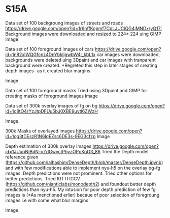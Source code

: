 # S15A


Data set of 100 backgroung images of streets and roads
https://drive.google.com/open?id=1r6nffKopmf7CpLJUCiQG4jMNDxryQ17i
Background images were downloaded and resized to 224* 224 uing GIMP Image

Data set of 100 foreground images of cars
https://drive.google.com/open?id=1n82xIWQGfcnz4DnYbkIjgwbW4l_kbL1x
car images were downloaded, backgrounds were deleted uing 3Dpaint and car images with tranparent background were created. *Regreted this step in later stages of creating depth images- as it created blur margins

Image

Data set of 100 foreground masks
Tried using 3Dpaint and GIMP for creating masks of foreground images Image

Data set of 300k overlay images of fg on bg
https://drive.google.com/open?id=1c8tO4rYzJtpDFUu5bJ0XBE9uvtl6ZWzH

Image

300k Masks of overlayed images
https://drive.google.com/open?id=1og3tDEszR1N6lqEZsc6DE3s-9EG3cfzp
Image

Depth estimation of 300k overlay images
https://drive.google.com/open?id=1JUupNIBdN-oZdGwyctPhyzOPpKqO3_86
Tried the Depth model reference given (https://github.com/ialhashim/DenseDepth/blob/master/DenseDepth.ipynb) and with few modifications able to implement nyu-h5 on the overlay bg-fg images.
Depth predictions were not prominent. Tried other options for better predictions. Tried KITTI ICCV (https://github.com/nianticlabs/monodepth2) and foundout better depth predictions than nyu-h5. My intusion for poor depth prediction of few fg images is (*As menctioned erlier) becaue of poor selection of foregroung images i.e with some what blur margins

Image
